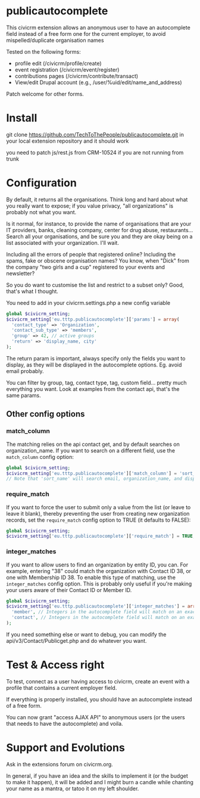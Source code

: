 publicautocomplete
==================

This civicrm extension allows an anonymous user to have an autocomplete field instead of a free form one for the current employer, to avoid mispelled/duplicate organisation names

Tested on the following forms:
  * profile edit (/civicrm/profile/create)
  * event registration (/civicrm/event/register)
  * contributions pages (/civicrm/contribute/transact)
  * View/edit Drupal account (e.g., /user/%uid/edit/name_and_address)

Patch welcome for other forms.

Install
======

git clone https://github.com/TechToThePeople/publicautocomplete.git in your local extension repository and it should work

you need to patch js/rest.js from CRM-10524 if you are not running from trunk

Configuration
=============

By default, it returns all the organisations. 
Think long and hard about what you really want to expose; if you value privacy, "all organizations" is probably not what you want.

Is it normal, for instance, to provide the name of organisations that are your IT providers, banks, cleaning company, center for drug abuse, restaurants...
Search all your organisations, and be sure you and they are okay being on a list associated with your organization. I'll wait.

Including all the errors of people that registered online? Including the spams, fake or obscene organisation names? You know, when "Dick" from the company "two girls and a cup" registered to your events and newsletter?

So you do want to customise the list and restrict to a subset only? Good, that's what I thought.

You need to add in your civicrm.settings.php a new config variable
```php
global $civicrm_setting;
$civicrm_setting['eu.tttp.publicautocomplete']['params'] = array(
  'contact_type' => 'Organization',
  'contact_sub_type' => 'members',
  'group' => 42, // active groups
  'return' => 'display_name, city'
);
```

The return param is important, always specify only the fields you want to display, as they will be displayed in the autocomplete options. Eg. avoid email probably.

You can filter by group, tag, contact type, tag, custom field... pretty much everything you want. Look at examples from the contact api, that's the same params. 

Other config options
--------------------
### match_column
The matching relies on the api contact get, and by default searches on organization_name.
If you want to search on a different field, use the `match_column` config option:
```php
global $civicrm_setting;
$civicrm_setting['eu.tttp.publicautocomplete']['match_column'] = 'sort_name';
// Note that 'sort_name' will search email, organization_name, and display_name.
```

### require_match
If you want to force the user to submit only a value from the list (or leave to leave it blank), thereby preventing the user from creating new organization records, set the `require_match` config option to TRUE (it defaults to FALSE):
```php
global $civicrm_setting;
$civicrm_setting['eu.tttp.publicautocomplete']['require_match'] = TRUE;
```

### integer_matches
If you want to allow users to find an organization by entity ID, you can. For example, entering "38" could match the organization with Contact ID 38, or one with Membership ID 38. To enable this type of matching, use the `integer_matches` config option. This is probably only useful if you're making your users aware of their Contact ID or Member ID.
```php
global $civicrm_setting;
$civicrm_setting['eu.tttp.publicautocomplete']['integer_matches'] = array(
  'member', // Integers in the autocomplete field will match on an exact Membership ID.
  'contact', // Integers in the autocomplete field will match on an exact Contact ID.
);
```

If you need something else or want to debug, you can modify the api/v3/Contact/Publicget.php and do whatever you want.


Test & Access right
===================

To test, connect as a user having access to civicrm, create an event with a profile that contains a current employer field.

If everything is properly installed, you should have an autocomplete instead of a free form. 

You can now grant "access AJAX API" to anonymous users (or the users that needs to have the autocomplete) and voila.

Support and Evolutions
=====================
Ask in the extensions forum on civicrm.org. 

In general, if you have an idea and the skills to implement it (or the budget to make it happen), it will be added and I might burn a candle while chanting your name as a mantra, or tatoo it on my left shoulder.
